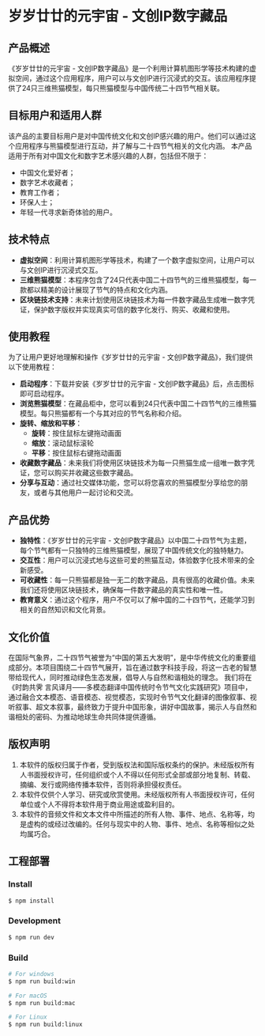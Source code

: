 # 岁岁廿廿的元宇宙 - 文创IP数字藏品

## 产品概述

《岁岁廿廿的元宇宙 - 文创IP数字藏品》是一个利用计算机图形学等技术构建的虚拟空间，通过这个应用程序，用户可以与文创IP进行沉浸式的交互。该应用程序提供了24只三维熊猫模型，每只熊猫模型与中国传统二十四节气相关联。

## 目标用户和适用人群

该产品的主要目标用户是对中国传统文化和文创IP感兴趣的用户。他们可以通过这个应用程序与熊猫模型进行互动，并了解与二十四节气相关的文化内涵。
本产品适用于所有对中国文化和数字艺术感兴趣的人群，包括但不限于：
- 中国文化爱好者；
- 数字艺术收藏者；
- 教育工作者；
- 环保人士；
- 年轻一代寻求新奇体验的用户。

## 技术特点

- **虚拟空间**：利用计算机图形学等技术，构建了一个数字虚拟空间，让用户可以与文创IP进行沉浸式交互。
- **三维熊猫模型**：本程序包含了24只代表中国二十四节气的三维熊猫模型，每一款都以精美的设计展现了节气的特点和文化内涵。
- **区块链技术支持**：未来计划使用区块链技术为每一件数字藏品生成唯一数字凭证，保护数字版权并实现真实可信的数字化发行、购买、收藏和使用。

## 使用教程

为了让用户更好地理解和操作《岁岁廿廿的元宇宙 - 文创IP数字藏品》，我们提供以下使用教程：
- **启动程序**：下载并安装《岁岁廿廿的元宇宙 - 文创IP数字藏品》后，点击图标即可启动程序。
- **浏览熊猫模型**：在藏品柜中，您可以看到24只代表中国二十四节气的三维熊猫模型。每只熊猫都有一个与其对应的节气名称和介绍。
- **旋转、缩放和平移**：
  - **旋转**：按住鼠标左键拖动画面
  - **缩放**：滚动鼠标滚轮
  - **平移**：按住鼠标右键拖动画面
- **收藏数字藏品**：未来我们将使用区块链技术为每一只熊猫生成一组唯一数字凭证，您可以购买并收藏这些数字藏品。
- **分享与互动**：通过社交媒体功能，您可以将您喜欢的熊猫模型分享给您的朋友，或者与其他用户一起讨论和交流。

## 产品优势

- **独特性**：《岁岁廿廿的元宇宙 - 文创IP数字藏品》以中国二十四节气为主题，每个节气都有一只独特的三维熊猫模型，展现了中国传统文化的独特魅力。
- **交互性**：用户可以沉浸式地与这些可爱的熊猫互动，体验数字化技术带来的全新感受。
- **可收藏性**：每一只熊猫都是独一无二的数字藏品，具有很高的收藏价值。未来我们还将使用区块链技术，确保每一件数字藏品的真实性和唯一性。
- **教育意义**：通过这个程序，用户不仅可以了解中国的二十四节气，还能学习到相关的自然知识和文化背景。

## 文化价值

在国际气象界，二十四节气被誉为“中国的第五大发明”，是中华传统文化的重要组成部分。本项目围绕二十四节气展开，旨在通过数字科技手段，将这一古老的智慧带给现代人，同时推动绿色生态发展，倡导人与自然和谐相处的理念。
我们将在《时韵共霁 言风译月——多模态翻译中国传统时令节气文化实践研究》项目中，通过融合文本模态、语音模态、视觉模态，实现时令节气文化翻译的图像叙事、视听叙事、超文本叙事，最终致力于提升中国形象，讲好中国故事，揭示人与自然和谐相处的密码、为推动地球生命共同体提供遵循。

## 版权声明

1. 本软件的版权归属于作者，受到版权法和国际版权条约的保护。未经版权所有人书面授权许可，任何组织或个人不得以任何形式全部或部分地复制、转载、摘编、发行或网络传播本软件，否则将承担侵权责任。
2. 本软件仅供个人学习、研究或欣赏使用。未经版权所有人书面授权许可，任何单位或个人不得将本软件用于商业用途或盈利目的。
3. 本软件的音频文件和文本文件中所描述的所有人物、事件、地点、名称等，均是虚构的或经过改编的。任何与现实中的人物、事件、地点、名称等相似之处均属巧合。

## 工程部署

### Install

```bash
$ npm install
```

### Development

```bash
$ npm run dev
```

### Build

```bash
# For windows
$ npm run build:win
```

```bash
# For macOS
$ npm run build:mac
```

```bash
# For Linux
$ npm run build:linux
```

